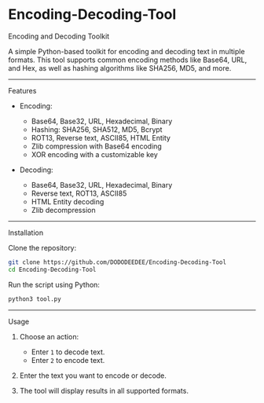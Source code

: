 # Encoding-Decoding-Tool
Encoding and Decoding Toolkit

A simple Python-based toolkit for encoding and decoding text in multiple formats. This tool supports common encoding methods like Base64, URL, and Hex, as well as hashing algorithms like SHA256, MD5, and more.

---

 Features

- Encoding:
  - Base64, Base32, URL, Hexadecimal, Binary
  - Hashing: SHA256, SHA512, MD5, Bcrypt
  - ROT13, Reverse text, ASCII85, HTML Entity
  - Zlib compression with Base64 encoding
  - XOR encoding with a customizable key
  
- Decoding:
  - Base64, Base32, URL, Hexadecimal, Binary
  - Reverse text, ROT13, ASCII85
  - HTML Entity decoding
  - Zlib decompression

---

 Installation

Clone the repository:
   ```bash
   git clone https://github.com/DODODEEDEE/Encoding-Decoding-Tool
   cd Encoding-Decoding-Tool
   ```
Run the script using Python:
   ```bash
   python3 tool.py
   ```

---

 Usage

1. Choose an action:
   - Enter `1` to decode text.
   - Enter `2` to encode text.
   
2. Enter the text you want to encode or decode.

3. The tool will display results in all supported formats.
